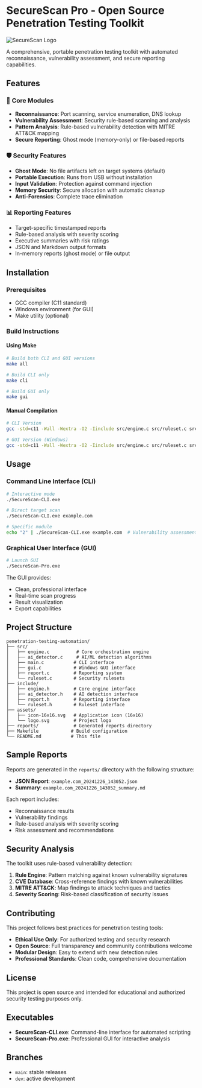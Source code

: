 # SecureScan Pro - Open Source Penetration Testing Toolkit

![SecureScan Logo](assets/icon-16x16.svg)

A comprehensive, portable penetration testing toolkit with automated reconnaissance, vulnerability assessment, and secure reporting capabilities.

## Features

### 🎯 **Core Modules**
- **Reconnaissance**: Port scanning, service enumeration, DNS lookup
- **Vulnerability Assessment**: Security rule-based scanning and analysis  
- **Pattern Analysis**: Rule-based vulnerability detection with MITRE ATT&CK mapping
- **Secure Reporting**: Ghost mode (memory-only) or file-based reports

### 🛡️ **Security Features**
- **Ghost Mode**: No file artifacts left on target systems (default)
- **Portable Execution**: Runs from USB without installation
- **Input Validation**: Protection against command injection
- **Memory Security**: Secure allocation with automatic cleanup
- **Anti-Forensics**: Complete trace elimination

### 📊 **Reporting Features**
- Target-specific timestamped reports
- Rule-based analysis with severity scoring
- Executive summaries with risk ratings
- JSON and Markdown output formats
- In-memory reports (ghost mode) or file output

## Installation

### Prerequisites
- GCC compiler (C11 standard)
- Windows environment (for GUI)
- Make utility (optional)

### Build Instructions

#### Using Make
```bash
# Build both CLI and GUI versions
make all

# Build CLI only
make cli

# Build GUI only
make gui
```

#### Manual Compilation
```bash
# CLI Version
gcc -std=c11 -Wall -Wextra -O2 -Iinclude src/engine.c src/ruleset.c src/report.c src/ai_detector.c src/main.c -o SecureScan-CLI.exe -lm

# GUI Version (Windows)
gcc -std=c11 -Wall -Wextra -O2 -Iinclude src/engine.c src/ruleset.c src/report.c src/ai_detector.c src/gui.c -o SecureScan-Pro.exe -lgdi32 -luser32 -lkernel32 -lshell32 -lm
```

## Usage

### Command Line Interface (CLI)
```bash
# Interactive mode
./SecureScan-CLI.exe

# Direct target scan
./SecureScan-CLI.exe example.com

# Specific module
echo "2" | ./SecureScan-CLI.exe example.com  # Vulnerability assessment only
```

### Graphical User Interface (GUI)
```bash
# Launch GUI
./SecureScan-Pro.exe
```

The GUI provides:
- Clean, professional interface
- Real-time scan progress
- Result visualization
- Export capabilities

## Project Structure
```
penetration-testing-automation/
├── src/
│   ├── engine.c          # Core orchestration engine
│   ├── ai_detector.c     # AI/ML detection algorithms
│   ├── main.c           # CLI interface
│   ├── gui.c            # Windows GUI interface
│   ├── report.c         # Reporting system
│   └── ruleset.c        # Security rulesets
├── include/
│   ├── engine.h         # Core engine interface
│   ├── ai_detector.h    # AI detection interface
│   ├── report.h         # Reporting interface
│   └── ruleset.h        # Ruleset interface
├── assets/
│   ├── icon-16x16.svg   # Application icon (16x16)
│   └── logo.svg         # Project logo
├── reports/             # Generated reports directory
├── Makefile            # Build configuration
└── README.md           # This file
```

## Sample Reports

Reports are generated in the `reports/` directory with the following structure:
- **JSON Report**: `example.com_20241226_143052.json`
- **Summary**: `example.com_20241226_143052_summary.md`

Each report includes:
- Reconnaissance results
- Vulnerability findings  
- Rule-based analysis with severity scoring
- Risk assessment and recommendations

## Security Analysis

The toolkit uses rule-based vulnerability detection:

1. **Rule Engine**: Pattern matching against known vulnerability signatures
2. **CVE Database**: Cross-reference findings with known vulnerabilities  
3. **MITRE ATT&CK**: Map findings to attack techniques and tactics
4. **Severity Scoring**: Risk-based classification of security issues

## Contributing

This project follows best practices for penetration testing tools:
- **Ethical Use Only**: For authorized testing and security research
- **Open Source**: Full transparency and community contributions welcome
- **Modular Design**: Easy to extend with new detection rules
- **Professional Standards**: Clean code, comprehensive documentation

## License

This project is open source and intended for educational and authorized security testing purposes only.

## Executables

- **SecureScan-CLI.exe**: Command-line interface for automated scripting
- **SecureScan-Pro.exe**: Professional GUI for interactive analysis

## Branches
- `main`: stable releases
- `dev`: active development

